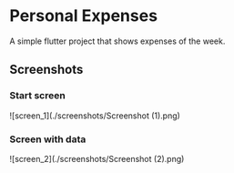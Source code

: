 # Personal Expenses

A simple flutter project that shows expenses of the week.

## Screenshots

### Start screen
![screen_1](./screenshots/Screenshot (1).png)

### Screen with data
![screen_2](./screenshots/Screenshot (2).png)